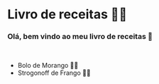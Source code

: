 # **Livro de receitas** 👨‍🍳

### Olá, bem vindo ao meu livro de receitas 👋

<br>

 - Bolo de Morango 🍰🍓
 - Strogonoff de Frango 🥣🐔
